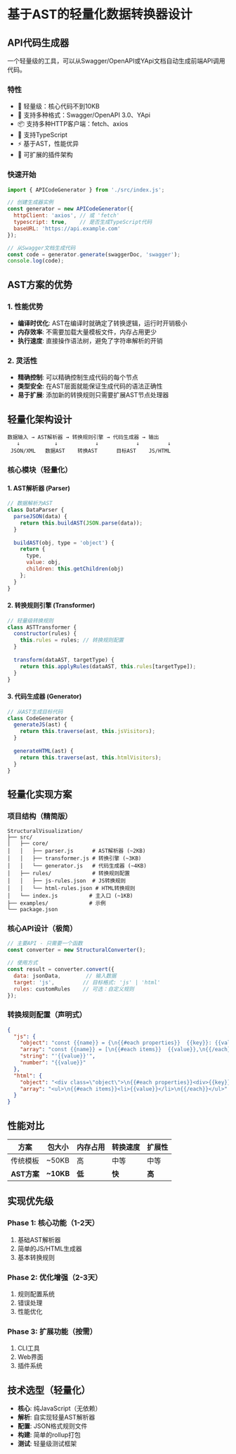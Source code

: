 # 基于AST的轻量化数据转换器设计

## API代码生成器

一个轻量级的工具，可以从Swagger/OpenAPI或YApi文档自动生成前端API调用代码。

### 特性

- 🚀 轻量级：核心代码不到10KB
- 🔧 支持多种格式：Swagger/OpenAPI 3.0、YApi
- 📦 支持多种HTTP客户端：fetch、axios
- 🎯 支持TypeScript
- ⚡ 基于AST，性能优异
- 🔌 可扩展的插件架构

### 快速开始

```javascript
import { APICodeGenerator } from './src/index.js';

// 创建生成器实例
const generator = new APICodeGenerator({
  httpClient: 'axios', // 或 'fetch'
  typescript: true,    // 是否生成TypeScript代码
  baseURL: 'https://api.example.com'
});

// 从Swagger文档生成代码
const code = generator.generate(swaggerDoc, 'swagger');
console.log(code);
```

## AST方案的优势

### 1. 性能优势
- **编译时优化**: AST在编译时就确定了转换逻辑，运行时开销极小
- **内存效率**: 不需要加载大量模板文件，内存占用更少
- **执行速度**: 直接操作语法树，避免了字符串解析的开销

### 2. 灵活性
- **精确控制**: 可以精确控制生成代码的每个节点
- **类型安全**: 在AST层面就能保证生成代码的语法正确性
- **易于扩展**: 添加新的转换规则只需要扩展AST节点处理器

## 轻量化架构设计

```
数据输入 → AST解析器 → 转换规则引擎 → 代码生成器 → 输出
   ↓           ↓            ↓            ↓         ↓
 JSON/XML   数据AST    转换AST      目标AST    JS/HTML
```

### 核心模块（轻量化）

#### 1. AST解析器 (Parser)
```javascript
// 数据解析为AST
class DataParser {
  parseJSON(data) {
    return this.buildAST(JSON.parse(data));
  }
  
  buildAST(obj, type = 'object') {
    return {
      type,
      value: obj,
      children: this.getChildren(obj)
    };
  }
}
```

#### 2. 转换规则引擎 (Transformer)
```javascript
// 轻量级转换规则
class ASTTransformer {
  constructor(rules) {
    this.rules = rules; // 转换规则配置
  }
  
  transform(dataAST, targetType) {
    return this.applyRules(dataAST, this.rules[targetType]);
  }
}
```

#### 3. 代码生成器 (Generator)
```javascript
// 从AST生成目标代码
class CodeGenerator {
  generateJS(ast) {
    return this.traverse(ast, this.jsVisitors);
  }
  
  generateHTML(ast) {
    return this.traverse(ast, this.htmlVisitors);
  }
}
```

## 轻量化实现方案

### 项目结构（精简版）
```
StructuralVisualization/
├── src/
│   ├── core/
│   │   ├── parser.js      # AST解析器 (~2KB)
│   │   ├── transformer.js # 转换引擎 (~3KB)
│   │   └── generator.js   # 代码生成器 (~4KB)
│   ├── rules/             # 转换规则配置
│   │   ├── js-rules.json  # JS转换规则
│   │   └── html-rules.json # HTML转换规则
│   └── index.js          # 主入口 (~1KB)
├── examples/             # 示例
└── package.json
```

### 核心API设计（极简）
```javascript
// 主要API - 只需要一个函数
const converter = new StructuralConverter();

// 使用方式
const result = converter.convert({
  data: jsonData,        // 输入数据
  target: 'js',         // 目标格式: 'js' | 'html'
  rules: customRules    // 可选：自定义规则
});
```

### 转换规则配置（声明式）
```json
{
  "js": {
    "object": "const {{name}} = {\n{{#each properties}}  {{key}}: {{value}},\n{{/each}}}",
    "array": "const {{name}} = [\n{{#each items}}  {{value}},\n{{/each}}]",
    "string": "'{{value}}'",
    "number": "{{value}}"
  },
  "html": {
    "object": "<div class=\"object\">\n{{#each properties}}<div>{{key}}: {{value}}</div>\n{{/each}}</div>",
    "array": "<ul>\n{{#each items}}<li>{{value}}</li>\n{{/each}}</ul>"
  }
}
```

## 性能对比

| 方案 | 包大小 | 内存占用 | 转换速度 | 扩展性 |
|------|--------|----------|----------|--------|
| 传统模板 | ~50KB | 高 | 中等 | 中等 |
| **AST方案** | **~10KB** | **低** | **快** | **高** |

## 实现优先级

### Phase 1: 核心功能（1-2天）
1. 基础AST解析器
2. 简单的JS/HTML生成器
3. 基本转换规则

### Phase 2: 优化增强（2-3天）
1. 规则配置系统
2. 错误处理
3. 性能优化

### Phase 3: 扩展功能（按需）
1. CLI工具
2. Web界面
3. 插件系统

## 技术选型（轻量化）

- **核心**: 纯JavaScript（无依赖）
- **解析**: 自实现轻量AST解析器
- **配置**: JSON格式规则文件
- **构建**: 简单的rollup打包
- **测试**: 轻量级测试框架
